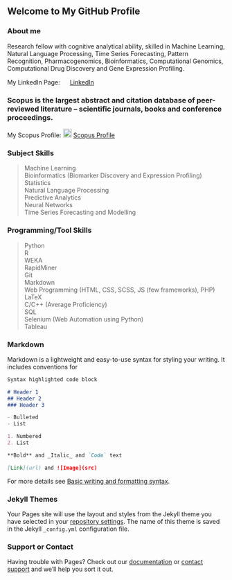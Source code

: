## Welcome to My GitHub Profile

### About me

Research fellow with cognitive analytical ability, skilled in Machine Learning, Natural Language Processing, Time Series Forecasting, Pattern Recognition, Pharmacogenomics, Bioinformatics, Computational Genomics, Computational Drug Discovery and Gene Expression Profiling.  

My LinkedIn Page: <img src="https://cdn-icons-png.flaticon.com/512/174/174857.png" width="15" height="15" /> [LinkedIn](https://www.linkedin.com/in/karthik-sekaran-5b82aa106/)  

### Scopus is the largest abstract and citation database of peer-reviewed literature – scientific journals, books and conference proceedings.

My Scopus Profile: <img src="https://d33v4339jhl8k0.cloudfront.net/docs/assets/5673e406c6979143615582d5/images/56e7d19390336026d87181c6/file-iOvnUfCXWD.png" width="20" height="20" /> [Scopus Profile](https://www.scopus.com/authid/detail.uri?authorId=57208071216)

### Subject Skills

> Machine Learning  
> Bioinformatics (Biomarker Discovery and Expression Profiling)  
> Statistics  
> Natural Language Processing  
> Predictive Analytics  
> Neural Networks  
> Time Series Forecasting and Modelling

### Programming/Tool Skills

> Python  
> R  
> WEKA  
> RapidMiner  
> Git  
> Markdown  
> Web Programming (HTML, CSS, SCSS, JS (few frameworks), PHP)  
> LaTeX  
> C/C++ (Average Proficiency)  
> SQL  
> Selenium (Web Automation using Python)  
> Tableau  

### Markdown

Markdown is a lightweight and easy-to-use syntax for styling your writing. It includes conventions for

```markdown
Syntax highlighted code block

# Header 1
## Header 2
### Header 3

- Bulleted
- List

1. Numbered
2. List

**Bold** and _Italic_ and `Code` text

[Link](url) and ![Image](src)
```

For more details see [Basic writing and formatting syntax](https://docs.github.com/en/github/writing-on-github/getting-started-with-writing-and-formatting-on-github/basic-writing-and-formatting-syntax).

### Jekyll Themes

Your Pages site will use the layout and styles from the Jekyll theme you have selected in your [repository settings](https://github.com/karthiksekaran/karthiks.github.io/settings/pages). The name of this theme is saved in the Jekyll `_config.yml` configuration file.

### Support or Contact

Having trouble with Pages? Check out our [documentation](https://docs.github.com/categories/github-pages-basics/) or [contact support](https://support.github.com/contact) and we’ll help you sort it out.
